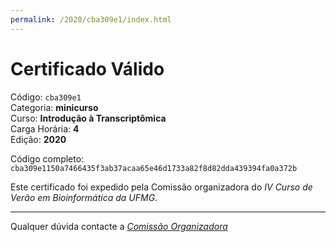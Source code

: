 ```yaml
---
permalink: /2020/cba309e1/index.html
---
```


# Certificado Válido

Código: `cba309e1`<br>
Categoria: **minicurso**<br>
Curso: **Introdução à Transcriptômica**<br>
Carga Horária: **4**<br>
Edição: **2020**<br>


Código completo: `cba309e1150a7466435f3ab37acaa65e46d1733a82f8d82dda439394fa0a372b`


Este certificado foi expedido pela Comissão organizadora do *IV Curso de Verão em Bioinformática da UFMG*.

----

Qualquer dúvida contacte a [_Comissão Organizadora_](<mailto:cursobioinfoufmg@gmail.com$subject=[Certificados]>)

